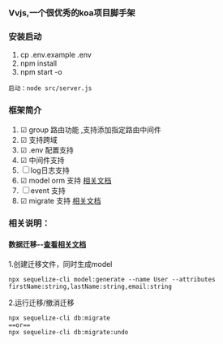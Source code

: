 ### Vvjs,一个很优秀的koa项目脚手架

### 安装启动

1. cp .env.example .env
2. npm install
3. npm start -o

~~~
启动：node src/server.js
~~~
### 框架简介
1. ☑ group 路由功能 ,支持添加指定路由中间件
2. ☑ 支持跨域
3. ☑ .env 配置支持
4. ☑ 中间件支持
5. ☐ log日志支持
6. ☑ model orm 支持 [相关文档](https://github.com/demopark/sequelize-docs-Zh-CN)
7. ☐ event 支持
8. ☑ migrate 支持 [相关文档](https://github.com/demopark/sequelize-docs-Zh-CN/blob/master/migrations.md)

### 相关说明：

#### 数据迁移--[查看相关文档](https://github.com/demopark/sequelize-docs-Zh-CN/blob/master/migrations.md)
1.创建迁移文件，同时生成model
~~~
npx sequelize-cli model:generate --name User --attributes firstName:string,lastName:string,email:string
~~~
2.运行迁移/撤消迁移
~~~
npx sequelize-cli db:migrate 
==or==
npx sequelize-cli db:migrate:undo
~~~

